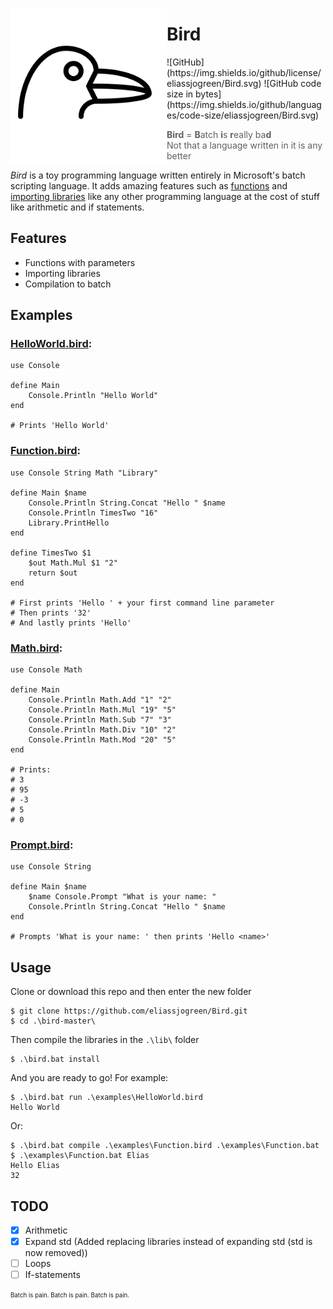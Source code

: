 <img src="./assets/bird_dark.svg" height="250" align="left"></img>

# Bird
<!-- [![Discord](https://img.shields.io/discord/491348922367868938.svg?label=Discord)](https://discord.gg/HE7bccW) !--> ![GitHub](https://img.shields.io/github/license/eliassjogreen/Bird.svg) ![GitHub code size in bytes](https://img.shields.io/github/languages/code-size/eliassjogreen/Bird.svg)
> **Bird** = **B**atch **i**s **r**eally ba**d**  
> Not that a language written in it is any better 

*Bird* is a toy programming language written entirely in Microsoft's batch scripting language. It adds amazing features such as [functions](examples/Function.bird) and [importing libraries](examples/HelloWorld.bird) like any other programming language at the cost of stuff like arithmetic and if statements.

## Features
* Functions with parameters
* Importing libraries
* Compilation to batch

## Examples
### [HelloWorld.bird](examples/HelloWorld.bird):
```
use Console

define Main
    Console.Println "Hello World"
end

# Prints 'Hello World'
```
### [Function.bird](examples/Function.bird):
```
use Console String Math "Library"

define Main $name
    Console.Println String.Concat "Hello " $name
    Console.Println TimesTwo "16"
    Library.PrintHello
end

define TimesTwo $1
    $out Math.Mul $1 "2"
    return $out
end

# First prints 'Hello ' + your first command line parameter
# Then prints '32'
# And lastly prints 'Hello'
```
### [Math.bird](examples/Math.bird):
```
use Console Math

define Main
    Console.Println Math.Add "1" "2"
    Console.Println Math.Mul "19" "5"
    Console.Println Math.Sub "7" "3"
    Console.Println Math.Div "10" "2"
    Console.Println Math.Mod "20" "5"
end

# Prints:
# 3
# 95
# -3
# 5
# 0
```
### [Prompt.bird](examples/Prompt.bird):
```
use Console String

define Main $name
    $name Console.Prompt "What is your name: "
    Console.Println String.Concat "Hello " $name
end

# Prompts 'What is your name: ' then prints 'Hello <name>'
```

## Usage
Clone or download this repo and then enter the new folder
```console
$ git clone https://github.com/eliassjogreen/Bird.git
$ cd .\bird-master\
```
Then compile the libraries in the `.\lib\` folder
```console
$ .\bird.bat install
```
And you are ready to go! For example:
```console
$ .\bird.bat run .\examples\HelloWorld.bird
Hello World
```
Or:
```console
$ .\bird.bat compile .\examples\Function.bird .\examples\Function.bat
$ .\examples\Function.bat Elias
Hello Elias
32
```

## TODO
- [x] Arithmetic
- [x] Expand std (Added replacing libraries instead of expanding std (std is now removed))
- [ ] Loops
- [ ] If-statements

<sub><sup>Batch is pain. Batch is pain. Batch is pain.</sup></sub>
